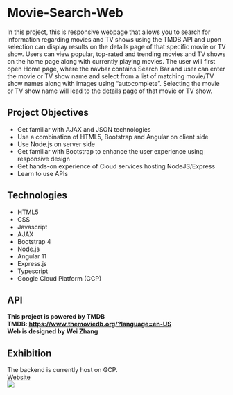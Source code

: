 # Movie-Search-Web
In this project, this is responsive webpage that allows you to search for information regarding
movies and TV shows using the TMDB API and upon selection can display results on the details
page of that specific movie or TV show. Users can view popular, top-rated and trending movies and
TV shows on the home page along with currently playing movies. The user will first open Home page, where the navbar contains Search Bar and user can enter the
movie or TV show name and select from a list of matching movie/TV show names along with
images using “autocomplete”. Selecting the movie or TV show name will lead to the details page
of that movie or TV show.

## Project Objectives
* Get familiar with AJAX and JSON technologies
* Use a combination of HTML5, Bootstrap and Angular on client side
* Use Node.js on server side
* Get familiar with Bootstrap to enhance the user experience using responsive design
* Get hands-on experience of Cloud services hosting NodeJS/Express 
* Learn to use APIs

## Technologies
* HTML5
* CSS
* Javascript
* AJAX
* Bootstrap 4
* Node.js
* Angular 11
* Express.js
* Typescript
* Google Cloud Platform (GCP)

## API
<strong>This project is powered by TMDB</strong><br>
<strong>TMDB: https://www.themoviedb.org/?language=en-US</strong> <br>
<strong>Web is designed by Wei Zhang</strong>

## Exhibition
The backend is currently host on GCP.<br>
<a href="https://movie-web-angular.wl.r.appspot.com/"> Website</a> <br>
<img src="https://drive.google.com/uc?export=view&id=19G_mKLVkhYZMy__886IuEG2ncCPePuQ1" /> 
